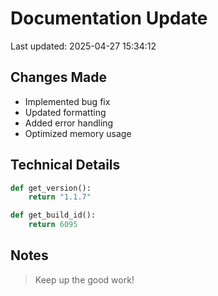 # Documentation Update

Last updated: 2025-04-27 15:34:12

## Changes Made
- Implemented bug fix
- Updated formatting
- Added error handling
- Optimized memory usage

## Technical Details
```python
def get_version():
    return "1.1.7"

def get_build_id():
    return 6095
```

## Notes
> Keep up the good work!
